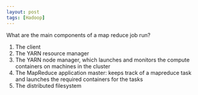 ```yaml
---
layout: post
tags: [Hadoop]
---
```

What are the main components of a map reduce job run?
1. The client
2. The YARN resource manager
3. The YARN node manager, which launches and monitors the compute containers on machines in the cluster
4. The MapReduce application master: keeps track of a mapreduce task and launches the required containers for the tasks
5. The distributed filesystem